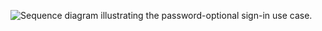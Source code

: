 <div class="full">

![Sequence diagram illustrating the password-optional sign-in use case.](/img/pwd-optional/pwd-optional-node-sign-in-summary.png)

<!--
Source image: https://www.figma.com/file/YH5Zhzp66kGCglrXQUag2E/%F0%9F%93%8A-Updated-Diagrams-for-Dev-Docs?node-id=3156%3A56970 pwd-optional-node-sign-in-summary
 -->

</div>
